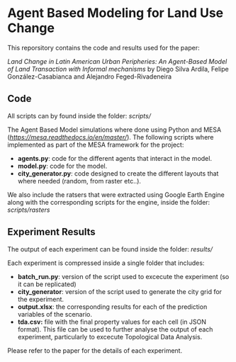 # Agent Based Modeling for Land Use Change

This reporsitory contains the code and results used for the paper: 

*Land Change in Latin American Urban Peripheries: An Agent-Based Model of Land Transaction with Informal mechanisms* by Diego Silva Ardila, Felipe González-Casabianca and  Alejandro Feged-Rivadeneira


## Code

All scripts can by found inside the folder: *scripts/*

The Agent Based Model simulations where done using Python and MESA (*https://mesa.readthedocs.io/en/master/*). The following scripts where implemented as part of the MESA framework for the project:
* **agents.py**: code for the different agents that interact in the model.
* **model.py**: code for the model.
* **city_generator.py**: code designed to create the different layouts that where needed (random, from raster etc..).


We also include the ratsers that were extracted using Google Earth Engine along with the corresponding scripts for the engine, inside the folder: *scripts/rasters*

## Experiment Results

The output of each experiment can be found inside the folder: *results/*

Each experiment is compressed inside a single folder that includes:
* **batch_run.py**: version of the script used to excecute the experiment (so it can be replicated)
* **city_generator**: version of the script used to generate the city grid for the experiment. 
* **output.xlsx**: the corresponding results for each of the prediction variables of the scenario.
* **tda.csv:** file with the final property values for each cell (in JSON format). This file can be used to further analyse the output of each experiment, particularly to excecute Topological Data Analysis.

Please refer to the paper for the details of each experiment. 



